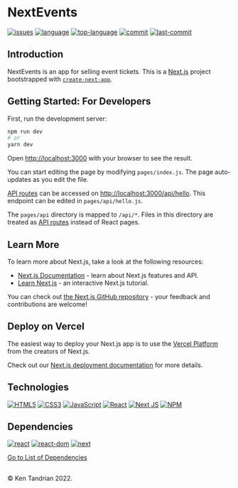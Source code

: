 # NextEvents
[![issues](https://img.shields.io/github/issues/KenTandrian/nextevents-app)](https://github.com/KenTandrian/nextevents-app/issues)
[![language](https://img.shields.io/github/languages/count/KenTandrian/nextevents-app)](https://github.com/KenTandrian/nextevents-app/search?l=javascript)
[![top-language](https://img.shields.io/github/languages/top/KenTandrian/nextevents-app)](https://github.com/KenTandrian/nextevents-app/search?l=javascript)
[![commit](https://img.shields.io/github/commit-activity/m/KenTandrian/nextevents-app)](https://github.com/KenTandrian/nextevents-app/commits/main)
[![last-commit](https://img.shields.io/github/last-commit/KenTandrian/nextevents-app)](https://github.com/KenTandrian/nextevents-app/commits/main)

## Introduction
NextEvents is an app for selling event tickets. This is a [Next.js](https://nextjs.org/) project bootstrapped with [`create-next-app`](https://github.com/vercel/next.js/tree/canary/packages/create-next-app).


## Getting Started: For Developers
First, run the development server:

```bash
npm run dev
# or
yarn dev
```

Open [http://localhost:3000](http://localhost:3000) with your browser to see the result.

You can start editing the page by modifying `pages/index.js`. The page auto-updates as you edit the file.

[API routes](https://nextjs.org/docs/api-routes/introduction) can be accessed on [http://localhost:3000/api/hello](http://localhost:3000/api/hello). This endpoint can be edited in `pages/api/hello.js`.

The `pages/api` directory is mapped to `/api/*`. Files in this directory are treated as [API routes](https://nextjs.org/docs/api-routes/introduction) instead of React pages.


## Learn More
To learn more about Next.js, take a look at the following resources:

- [Next.js Documentation](https://nextjs.org/docs) - learn about Next.js features and API.
- [Learn Next.js](https://nextjs.org/learn) - an interactive Next.js tutorial.

You can check out [the Next.js GitHub repository](https://github.com/vercel/next.js/) - your feedback and contributions are welcome!


## Deploy on Vercel
The easiest way to deploy your Next.js app is to use the [Vercel Platform](https://vercel.com/new?utm_medium=default-template&filter=next.js&utm_source=create-next-app&utm_campaign=create-next-app-readme) from the creators of Next.js.

Check out our [Next.js deployment documentation](https://nextjs.org/docs/deployment) for more details.


## Technologies
[![HTML5](https://img.shields.io/badge/-HTML5-black?style=for-the-badge&logo=html5&logoColor=orange)](https://github.com/KenTandrian?tab=repositories&language=html)
[![CSS3](https://img.shields.io/badge/-CSS3-black?style=for-the-badge&logo=css3&logoColor=blue)](https://github.com/KenTandrian?tab=repositories&language=css)
[![JavaScript](https://img.shields.io/badge/-JavaScript-black?style=for-the-badge&logo=javascript)](https://github.com/KenTandrian?tab=repositories&language=javascript)
[![React](https://img.shields.io/badge/-React-black?style=for-the-badge&logo=react)](https://github.com/KenTandrian?tab=repositories&language=javascript)
[![Next JS](https://img.shields.io/badge/Next-black?style=for-the-badge&logo=next.js&logoColor=white)](https://github.com/KenTandrian?tab=repositories)
[![NPM](https://img.shields.io/badge/NPM-%23000000.svg?style=for-the-badge&logo=npm&logoColor=white)](https://github.com/KenTandrian?tab=repositories)


## Dependencies
[![react](https://img.shields.io/github/package-json/dependency-version/KenTandrian/nextevents-app/react)](https://www.npmjs.com/package/react)
[![react-dom](https://img.shields.io/github/package-json/dependency-version/KenTandrian/nextevents-app/react-dom)](https://www.npmjs.com/package/react-dom)
[![next](https://img.shields.io/github/package-json/dependency-version/KenTandrian/nextevents-app/next)](https://www.npmjs.com/package/next)

[Go to List of Dependencies](https://github.com/KenTandrian/nextevents-app/network/dependencies)


## 
&#169; Ken Tandrian 2022.